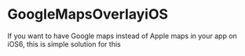 GoogleMapsOverlayiOS
====================

If you want to have Google maps instead of Apple maps in your app on iOS6, this is simple solution for this